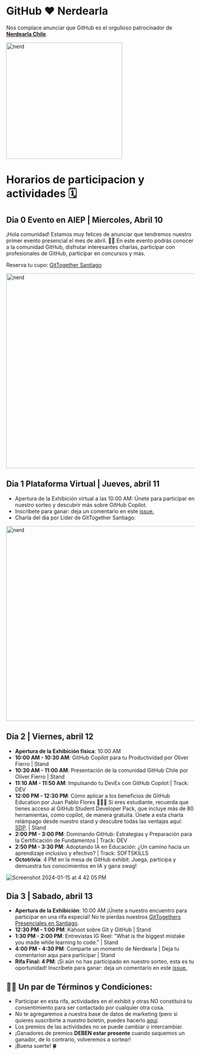 # GitHub ❤️ Nerdearla

Nos complace anunciar que GitHub es el orgulloso patrocinador de **[Nerdearla Chile]([http://www.eventbrite.ca/e/637519998477/?discount=sponsorfriends20Jan2024](https://nerdear.la/en/))**. 

<img width="310" alt="nerd" src="https://github.com/gittogethers/nerdearla-chile/assets/20666190/fc4a7b10-a7a0-457d-bd5e-1796203bcb80">

# Horarios de participacion y actividades 🗓️

## Dia 0 Evento en AIEP | Miercoles, Abril 10
¡Hola comunidad!
Estamos muy felices de anunciar que tendremos nuestro primer evento presencial el mes de abril. 🙌🏼
En este evento podrás conocer a la comunidad GitHub, disfrutar interesantes charlas, participar con profesionales de GitHub, participar en concursos y más.

Reserva tu cupo: [GitTogether Santiago](https://www.meetup.com/gittogether-santiago/)

<img width="520" alt="nerd" src="https://github.com/gittogethers/nerdearla-chile/assets/20666190/c4ca6072-a35a-432b-ba00-444fd4ad3121">

## Dia 1 Plataforma Virtual | Jueves, abril 11

- Apertura de la Exhibición virtual a las 10:00 AM: Únete para participar en nuestro sorteo y descubrir más sobre GitHub Copilot.
- Inscribete para ganar: deja un comentario en este [issue.](https://github.com/gittogethers/selector-rifa/issues/63)
- Charla del dia por Lider de GitTogether Santiago:
<img width="520" alt="nerd" src="https://github.com/gittogethers/nerdearla-chile/assets/20666190/399bd990-82fd-4d99-9327-0db52c366e2c">

## Dia 2 | Viernes, abril 12

- **Apertura de la Exhibición física**: 10:00 AM
- **10:00 AM - 10:30 AM**: GitHub Copilot para tu Productividad por Oliver Fierro | Stand
- **10:30 AM - 11:00 AM**: Presentación de la comunidad GitHub Chile por Oliver Fierro  | Stand
- **11:10 AM - 11:50 AM**: Impulsando tu DevEx con GitHub Copilot | Track: DEV
- **12:00 PM - 12:30 PM**: Cómo aplicar a los beneficios de GitHub Education por Juan Pablo Flores  👩🏻‍🎓 Si eres estudiante, recuerda que tienes acceso al GitHub Student Developer Pack, que incluye más de 80 herramientas, como copilot, de manera gratuita. Únete a esta charla relámpago desde nuestro stand y descubre todas las ventajas aquí: [SDP](https://gh.io/edu-nerdearla).  | Stand
- **2:00 PM - 3:00 PM**: Dominando GitHub: Estrategias y Preparación para la Certificación de Fundamentos | Track: DEV
- **2:50 PM - 3:30 PM**: Adoptando IA en Educación: ¿Un camino hacia un aprendizaje inclusivo y efectivo? | Track: SOFTSKILLS
- **Octotrivia**: 4 PM en la mesa de GitHub exhibit: Juega, participa y demuestra tus conocimientos en IA y gana swag!
  
![Screenshot 2024-01-15 at 4 42 05 PM](https://github.com/githubpresente/impulse-ai/assets/20666190/d31a374b-8816-4c41-b34b-ae8ef3e948e5)

## Dia 3 | Sabado, abril 13

- **Apertura de la Exhibición**: 10:00 AM
  ¡Únete a nuestro encuentro para participar en una rifa especial! No te pierdas nuestros [GitTogethers Presenciales en Santiago](https://www.meetup.com/gittogether-santiago/).
- **12:30 PM - 1:00 PM**: Kahoot sobre Git y GitHub  | Stand
- **1:30 PM - 2:00 PM**: Entrevistas IG Reel: "What is the biggest mistake you made while learning to code."  | Stand
- **4:00 PM - 4:30 PM**: Comparte un momento de Nerdearla  | Deja tu comentarion aqui para participar | Stand
- **Rifa Final: 4 PM**: ¡Si aún no has participado en nuestro sorteo, esta es tu oportunidad!
  Inscríbete para ganar: deja un comentario en este [issue.](https://github.com/gittogethers/selector-rifa/issues/63)

## ✍🏽 Un par de Términos y Condiciones:
- Participar en esta rifa, actividades en el exhibit y otras NO constituirá tu consentimiento para ser contactado por cualquier otra cosa.
- No te agregaremos a nuestra base de datos de marketing (pero si quieres suscribirte a nuestro boletín, puedes hacerlo [aquí](https://resources.github.com/newsletter/).
- Los premios de las actividades no se puede cambiar o intercambiar.
- ¡Ganadores de premios **DEBEN estar presente** cuando saquemos un ganador, de lo contrario, volveremos a sortear!
- ¡Buena suerte! 🍀
